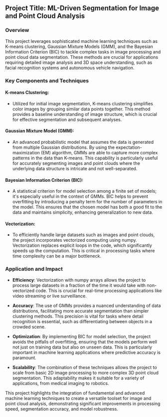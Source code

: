 
## Project Title: ML-Driven Segmentation for Image and Point Cloud Analysis

### Overview
This project leverages sophisticated machine learning techniques such as K-means clustering, Gaussian Mixture Models (GMM), and the Bayesian Information Criterion (BIC) to tackle complex tasks in image processing and point cloud data segmentation. These methods are crucial for applications requiring detailed image analysis and 3D space understanding, such as facial recognition systems and autonomous vehicle navigation.

### Key Components and Techniques

#### K-means Clustering:
- Utilized for initial image segmentation, K-means clustering simplifies color images by grouping similar data points together. This method provides a baseline understanding of image structure, which is crucial for effective segmentation and subsequent analyses.

#### Gaussian Mixture Model (GMM):
- An advanced probabilistic model that assumes the data is generated from multiple Gaussian distributions. By using the expectation-maximization (EM) algorithm, GMMs are able to capture more complex patterns in the data than K-means. This capability is particularly useful for accurately segmenting images and point clouds where the underlying data structure is intricate and not well-separated.

#### Bayesian Information Criterion (BIC):
- A statistical criterion for model selection among a finite set of models; it's especially useful in the context of GMMs. BIC helps to prevent overfitting by introducing a penalty term for the number of parameters in the model. This ensures that the chosen model has both a good fit to the data and maintains simplicity, enhancing generalization to new data.

#### Vectorization:
- To efficiently handle large datasets such as images and point clouds, the project incorporates vectorized computing using numpy. Vectorization replaces explicit loops in the code, which significantly speeds up the computation. This is critical in processing tasks where time complexity can be a major bottleneck.

### Application and Impact

- **Efficiency**: Vectorization with numpy arrays allows the project to process large datasets in a fraction of the time it would take with non-vectorized code. This is crucial for real-time processing applications like video streaming or live surveillance.

- **Accuracy**: The use of GMMs provides a nuanced understanding of data distributions, facilitating more accurate segmentation than simpler clustering methods. This precision is vital for tasks where detail recognition is essential, such as differentiating between objects in a crowded scene.

- **Optimization**: By implementing BIC for model selection, the project avoids the pitfalls of overfitting, ensuring that the models perform well not just on training data but also on unseen data. This is particularly important in machine learning applications where predictive accuracy is paramount.

- **Scalability**: The combination of these techniques allows the project to scale from basic 2D image processing to more complex 3D point cloud segmentation. This adaptability makes it suitable for a variety of applications, from medical imaging to robotics.

This project highlights the integration of fundamental and advanced machine learning techniques to create a versatile toolset for image and point cloud analysis, demonstrating significant improvements in processing speed, segmentation accuracy, and model robustness.
